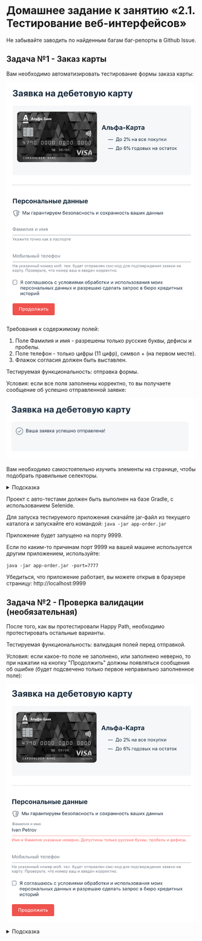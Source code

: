 # Домашнее задание к занятию «2.1. Тестирование веб-интерфейсов»

Не забывайте заводить по найденным багам баг-репорты в Github Issue.

## Задача №1 - Заказ карты

Вам необходимо автоматизировать тестирование формы заказа карты:

![](pic/order.png)

Требования к содержимому полей:
1. Поле Фамилия и имя - разрешены только русские буквы, дефисы и пробелы.
2. Поле телефон - только цифры (11 цифр), символ + (на первом месте).
3. Флажок согласия должен быть выставлен.

Тестируемая функциональность: отправка формы.

Условия: если все поля заполнены корректно, то вы получаете сообщение об успешно отправленной заявке:

![](pic/success.png)

Вам необходимо самостоятельно изучить элементы на странице, чтобы подобрать правильные селекторы.

<details>
    <summary>Подсказка</summary>

    Смотрите на `data-test-id` и внутри него ищите нужный вам `input` - используйте вложенность для селекторов.
</details>

Проект с авто-тестами должен быть выполнен на базе Gradle, с использованием Selenide.

Для запуска тестируемого приложения скачайте jar-файл из текущего каталога и запускайте его командой:
`java -jar app-order.jar`

Приложение будет запущено на порту 9999.

Если по каким-то причинам порт 9999 на вашей машине используется другим приложением, используйте:

`java -jar app-order.jar -port=7777`

Убедиться, что приложение работает, вы можете открыв в браузере страницу: http://localhost:9999

## Задача №2 - Проверка валидации (необязательная)

После того, как вы протестировали Happy Path, необходимо протестировать остальные варианты.

Тестируемая функциональность: валидация полей перед отправкой.

Условия: если какое-то поле не заполнено, или заполнено неверно, то при нажатии на кнопку "Продолжить" должны появляться сообщения об ошибке (будет подсвечено только первое неправильно заполненное поле):

![](pic/error.png)

<details>
    <summary>Подсказка</summary>

    У некоторых элементов на странице появится css-класс `input_invalid`.
</details>
